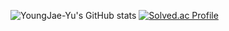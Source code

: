 ![YoungJae-Yu's GitHub stats](https://github-readme-stats.vercel.app/api?username=YoungJae-Yu&show_icons=true&theme=dark)
[![Solved.ac Profile](http://mazassumnida.wtf/api/generate_badge?boj=doqmf982)](https://solved.ac/doqmf982)

